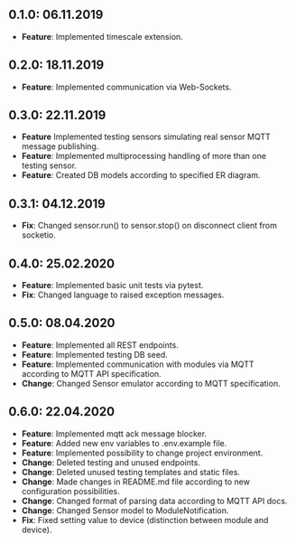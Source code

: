 ## 0.1.0: 06.11.2019

- **Feature**: Implemented timescale extension.

## 0.2.0: 18.11.2019

- **Feature**: Implemented communication via Web-Sockets.

## 0.3.0: 22.11.2019

- **Feature** Implemented testing sensors simulating real sensor MQTT message publishing.
- **Feature**: Implemented multiprocessing handling of more than one testing sensor.
- **Feature**: Created DB models according to specified ER diagram.

## 0.3.1: 04.12.2019

- **Fix**: Changed sensor.run() to sensor.stop() on disconnect client from socketio.

## 0.4.0: 25.02.2020

- **Feature**: Implemented basic unit tests via pytest.
- **Fix**: Changed language to raised exception messages.

## 0.5.0: 08.04.2020

- **Feature**: Implemented all REST endpoints.
- **Feature**: Implemented testing DB seed.
- **Feature**: Implemented communication with modules via MQTT according to MQTT API specification.
- **Change**: Changed Sensor emulator according to MQTT specification.

## 0.6.0: 22.04.2020

- **Feature**: Implemented mqtt ack message blocker.
- **Feature**: Added new env variables to .env.example file.
- **Feature**: Implemented possibility to change project environment.
- **Change**: Deleted testing and unused endpoints.
- **Change**: Deleted unused testing templates and static files.
- **Change**: Made changes in README.md file according to new configuration possibilities.
- **Change**: Changed format of parsing data according to MQTT API docs.
- **Change**: Changed Sensor model to ModuleNotification.
- **Fix**: Fixed setting value to device (distinction between module and device).
